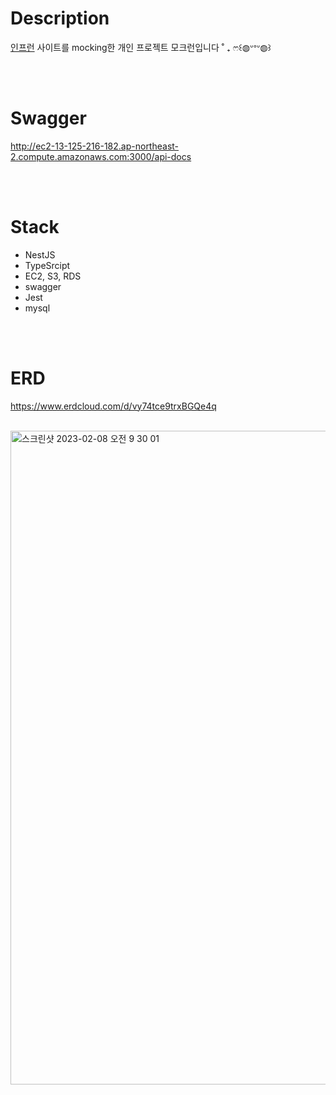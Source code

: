 # Description
[인프런](https://www.inflearn.com/) 사이트를 mocking한 개인 프로젝트 모크런입니다 ˚ ₊ ෆ꒰◍ᐡᐤᐡ◍꒱

<br>

<br>

# Swagger

http://ec2-13-125-216-182.ap-northeast-2.compute.amazonaws.com:3000/api-docs

<br>

<br>

# Stack

* NestJS
* TypeSrcipt
* EC2, S3, RDS
* swagger
* Jest
* mysql

<br>

<br>

# ERD
https://www.erdcloud.com/d/vy74tce9trxBGQe4q

<br>

<img width="1046" alt="스크린샷 2023-02-08 오전 9 30 01" src="https://user-images.githubusercontent.com/40020413/217398018-7a0c4aff-afe1-4887-be73-17492f1f383c.png">

